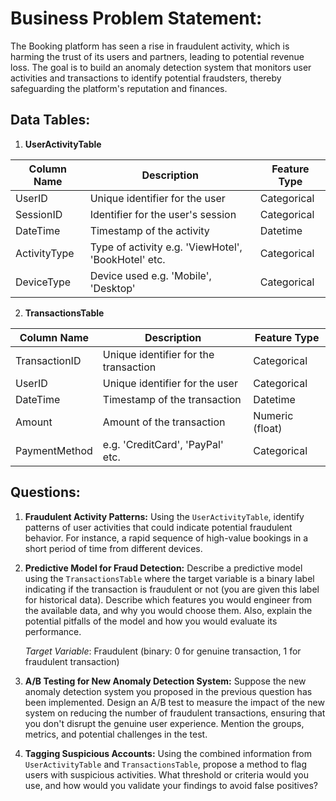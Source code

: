 # **Business Problem Statement:**

The Booking platform has seen a rise in fraudulent activity, which is harming the trust of its users and partners, leading to potential revenue loss. The goal is to build an anomaly detection system that monitors user activities and transactions to identify potential fraudsters, thereby safeguarding the platform's reputation and finances.

## **Data Tables**:

1. **UserActivityTable**

| Column Name | Description                                               | Feature Type      |
|-------------|-----------------------------------------------------------|-------------------|
| UserID      | Unique identifier for the user                            | Categorical       |
| SessionID   | Identifier for the user's session                         | Categorical       |
| DateTime    | Timestamp of the activity                                 | Datetime          |
| ActivityType| Type of activity e.g. 'ViewHotel', 'BookHotel' etc.       | Categorical       |
| DeviceType  | Device used e.g. 'Mobile', 'Desktop'                      | Categorical       |

2. **TransactionsTable**

| Column Name | Description                                               | Feature Type      |
|-------------|-----------------------------------------------------------|-------------------|
| TransactionID| Unique identifier for the transaction                     | Categorical       |
| UserID      | Unique identifier for the user                            | Categorical       |
| DateTime    | Timestamp of the transaction                              | Datetime          |
| Amount      | Amount of the transaction                                 | Numeric (float)   |
| PaymentMethod| e.g. 'CreditCard', 'PayPal' etc.                         | Categorical       |


## **Questions**:

1. **Fraudulent Activity Patterns:**
   Using the `UserActivityTable`, identify patterns of user activities that could indicate potential fraudulent behavior. For instance, a rapid sequence of high-value bookings in a short period of time from different devices.
   
2. **Predictive Model for Fraud Detection:**
   Describe a predictive model using the `TransactionsTable` where the target variable is a binary label indicating if the transaction is fraudulent or not (you are given this label for historical data). Describe which features you would engineer from the available data, and why you would choose them. Also, explain the potential pitfalls of the model and how you would evaluate its performance.
   
   *Target Variable*: Fraudulent (binary: 0 for genuine transaction, 1 for fraudulent transaction)
   

3. **A/B Testing for New Anomaly Detection System:**
   Suppose the new anomaly detection system you proposed in the previous question has been implemented. Design an A/B test to measure the impact of the new system on reducing the number of fraudulent transactions, ensuring that you don't disrupt the genuine user experience. Mention the groups, metrics, and potential challenges in the test.


4. **Tagging Suspicious Accounts:**
   Using the combined information from `UserActivityTable` and `TransactionsTable`, propose a method to flag users with suspicious activities. What threshold or criteria would you use, and how would you validate your findings to avoid false positives?

